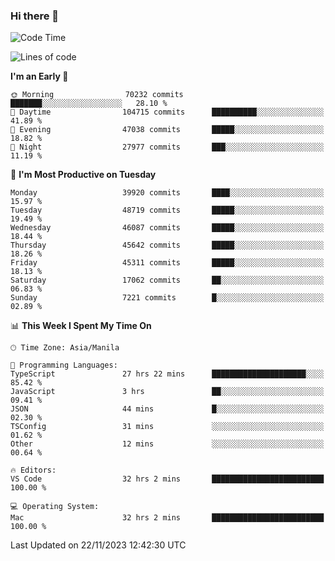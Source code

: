 ### Hi there 👋

<!--START_SECTION:waka-->
![Code Time](http://img.shields.io/badge/Code%20Time-4%2C570%20hrs%2025%20mins-blue)

![Lines of code](https://img.shields.io/badge/From%20Hello%20World%20I%27ve%20Written-106.8%20million%20lines%20of%20code-blue)

**I'm an Early 🐤** 

```text
🌞 Morning                70232 commits       ███████░░░░░░░░░░░░░░░░░░   28.10 % 
🌆 Daytime                104715 commits      ██████████░░░░░░░░░░░░░░░   41.89 % 
🌃 Evening                47038 commits       █████░░░░░░░░░░░░░░░░░░░░   18.82 % 
🌙 Night                  27977 commits       ███░░░░░░░░░░░░░░░░░░░░░░   11.19 % 
```
📅 **I'm Most Productive on Tuesday** 

```text
Monday                   39920 commits       ████░░░░░░░░░░░░░░░░░░░░░   15.97 % 
Tuesday                  48719 commits       █████░░░░░░░░░░░░░░░░░░░░   19.49 % 
Wednesday                46087 commits       █████░░░░░░░░░░░░░░░░░░░░   18.44 % 
Thursday                 45642 commits       █████░░░░░░░░░░░░░░░░░░░░   18.26 % 
Friday                   45311 commits       █████░░░░░░░░░░░░░░░░░░░░   18.13 % 
Saturday                 17062 commits       ██░░░░░░░░░░░░░░░░░░░░░░░   06.83 % 
Sunday                   7221 commits        █░░░░░░░░░░░░░░░░░░░░░░░░   02.89 % 
```


📊 **This Week I Spent My Time On** 

```text
🕑︎ Time Zone: Asia/Manila

💬 Programming Languages: 
TypeScript               27 hrs 22 mins      █████████████████████░░░░   85.42 % 
JavaScript               3 hrs               ██░░░░░░░░░░░░░░░░░░░░░░░   09.41 % 
JSON                     44 mins             █░░░░░░░░░░░░░░░░░░░░░░░░   02.30 % 
TSConfig                 31 mins             ░░░░░░░░░░░░░░░░░░░░░░░░░   01.62 % 
Other                    12 mins             ░░░░░░░░░░░░░░░░░░░░░░░░░   00.64 % 

🔥 Editors: 
VS Code                  32 hrs 2 mins       █████████████████████████   100.00 % 

💻 Operating System: 
Mac                      32 hrs 2 mins       █████████████████████████   100.00 % 
```


 Last Updated on 22/11/2023 12:42:30 UTC
<!--END_SECTION:waka-->


<!--
**rad182/rad182** is a ✨ _special_ ✨ repository because its `README.md` (this file) appears on your GitHub profile.

Here are some ideas to get you started:

- 🔭 I’m currently working on ...
- 🌱 I’m currently learning ...
- 👯 I’m looking to collaborate on ...
- 🤔 I’m looking for help with ...
- 💬 Ask me about ...
- 📫 How to reach me: ...
- 😄 Pronouns: ...
- ⚡ Fun fact: ...
-->
